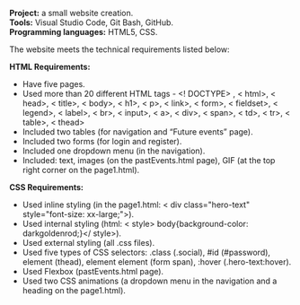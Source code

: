 
**Project:** a small website creation.            
**Tools:** Visual Studio Code, Git Bash, GitHub.                 
**Programming languages:** HTML5, CSS.   
         
The website meets the technical requirements listed below:    
             
**HTML Requirements:**      
- Have five pages.             
- Used more than 20 different HTML tags - <! DOCTYPE> , < html>, < head>, < title>, < body>, < h1>, < p>, < link>, < form>, < fieldset>, < legend>, < label>, < br>, < input>, < a>, < div>, < span>, < td>, < tr>, < table>, < thead>   
- Included two tables (for navigation and “Future events” page).    
- Included two forms (for login and register).    
- Included one dropdown menu (in the navigation).      
- Included: text, images (on the pastEvents.html page), GIF (at the top right corner on the page1.html).        
 
**CSS Requirements:**          
- Used inline styling (in the page1.html:  < div class="hero-text" style="font-size: xx-large;">).             
- Used internal styling (html: < style> body{background-color: darkgoldenrod;}</ style>).        
- Used external styling (all .css files).       
- Used five types of CSS selectors: .class (.social), #id (#password), element (thead), element element (form span), :hover (.hero-text:hover).        
- Used Flexbox (pastEvents.html page).                 
- Used two CSS animations (a dropdown menu in the navigation and a heading on the page1.html).               